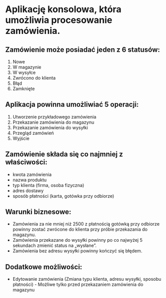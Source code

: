 <h1>Aplikację konsolowa, która umożliwia procesowanie zamówienia.</h1>
<h2>Zamówienie może posiadać jeden z 6 statusów:</h2>
<ol>
  <li>Nowe</li>
  <li>W magazynie</li>
  <li>W wysyłce</li>
  <li>Zwrócono do klienta</li>
  <li>Błąd</li>
  <li>Zamknięte</li>
</ol>
<h2>Aplikacja powinna umożliwiać 5 operacji:</h2>
<ol>
  <li>Utworzenie przykładowego zamówienia</li>
  <li>Przekazanie zamówienia do magazynu</li>
  <li>Przekazanie zamówienia do wysyłki</li>
  <li>Przegląd zamówień</li>
  <li>Wyjście</li>
</ol>
<h2>Zamówienie składa się co najmniej z właściwości:</h2>
<ul>
  <li>kwota zamówienia</li>
  <li>nazwa produktu</li>
  <li>typ klienta (firma, osoba fizyczna)</li>
  <li>adres dostawy</li>
  <li>sposób płatności (karta, gotówka przy odbiorze)</li>
</ul>
<h2>Warunki biznesowe:</h2>
<ul>
  <li>Zamówienia za nie mniej niż 2500 z płatnością gotówką przy odbiorze powinny zostać
zwrócone do klienta przy próbie przekazania do magazynu.</li>
  <li>Zamówienia przekazane do wysyłki powinny po co najwyżej 5 sekundach zmienić status na
„wysłane”.</li>
  <li>Zamówienia bez adresu wysyłki powinny kończyć się błędem.</li>
</ul>

<h2>Dodatkowe możliwości:</h2>
<ul>
  <li>Edytowanie zamówienia (Zmiana typu klienta, adresu wysyłki, sposobu płatności) - Możliwe tylko przed przekazaniem zamówienia do magazynu</li>
</ul>
